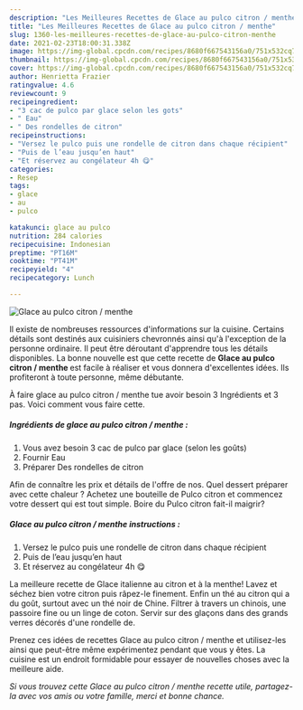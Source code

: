 ```yaml
---
description: "Les Meilleures Recettes de Glace au pulco citron / menthe"
title: "Les Meilleures Recettes de Glace au pulco citron / menthe"
slug: 1360-les-meilleures-recettes-de-glace-au-pulco-citron-menthe
date: 2021-02-23T18:00:31.338Z
image: https://img-global.cpcdn.com/recipes/8680f667543156a0/751x532cq70/glace-au-pulco-citron-menthe-photo-principale-de-la-recette.jpg
thumbnail: https://img-global.cpcdn.com/recipes/8680f667543156a0/751x532cq70/glace-au-pulco-citron-menthe-photo-principale-de-la-recette.jpg
cover: https://img-global.cpcdn.com/recipes/8680f667543156a0/751x532cq70/glace-au-pulco-citron-menthe-photo-principale-de-la-recette.jpg
author: Henrietta Frazier
ratingvalue: 4.6
reviewcount: 9
recipeingredient:
- "3 cac de pulco par glace selon les gots"
- " Eau"
- " Des rondelles de citron"
recipeinstructions:
- "Versez le pulco puis une rondelle de citron dans chaque récipient"
- "Puis de l’eau jusqu’en haut"
- "Et réservez au congélateur 4h 😋"
categories:
- Resep
tags:
- glace
- au
- pulco

katakunci: glace au pulco 
nutrition: 284 calories
recipecuisine: Indonesian
preptime: "PT16M"
cooktime: "PT41M"
recipeyield: "4"
recipecategory: Lunch

---
```



![Glace au pulco citron / menthe](https://img-global.cpcdn.com/recipes/8680f667543156a0/751x532cq70/glace-au-pulco-citron-menthe-photo-principale-de-la-recette.jpg)

Il existe de nombreuses ressources d'informations sur la cuisine. Certains détails sont destinés aux cuisiniers chevronnés ainsi qu'à l'exception de la personne ordinaire. Il peut être déroutant d'apprendre tous les détails disponibles. La bonne nouvelle est que cette recette de <strong> Glace au pulco citron / menthe </strong> est facile à réaliser et vous donnera d'excellentes idées. Ils profiteront à toute personne, même débutante.

<!--inarticleads1-->

À faire glace au pulco citron / menthe tue avoir besoin 3 Ingrédients et 3 pas. Voici comment vous faire cette.

##### Ingrédients de glace au pulco citron / menthe :

1. Vous avez besoin 3 cac de pulco par glace (selon les goûts)
1. Fournir  Eau
1. Préparer  Des rondelles de citron


Afin de connaître les prix et détails de l&#39;offre de nos. Quel dessert préparer avec cette chaleur ? Achetez une bouteille de Pulco citron et commencez votre dessert qui est tout simple. Boire du Pulco citron fait-il maigrir? 

<!--inarticleads2-->

##### Glace au pulco citron / menthe instructions :

1. Versez le pulco puis une rondelle de citron dans chaque récipient
1. Puis de l’eau jusqu’en haut
1. Et réservez au congélateur 4h 😋


La meilleure recette de Glace italienne au citron et à la menthe! Lavez et séchez bien votre citron puis râpez-le finement. Enfin un thé au citron qui a du goût, surtout avec un thé noir de Chine. Filtrer à travers un chinois, une passoire fine ou un linge de coton. Servir sur des glaçons dans des grands verres décorés d&#39;une rondelle de. 

<!--inarticleads1-->

<p>
Prenez ces idées de recettes Glace au pulco citron / menthe et utilisez-les ainsi que peut-être même expérimentez pendant que vous y êtes. La cuisine est un endroit formidable pour essayer de nouvelles choses avec la meilleure aide.
</p>

<p>
<i>Si vous trouvez cette Glace au pulco citron / menthe recette utile, partagez-la avec vos amis ou votre famille, merci et bonne chance.</i>
</p>
